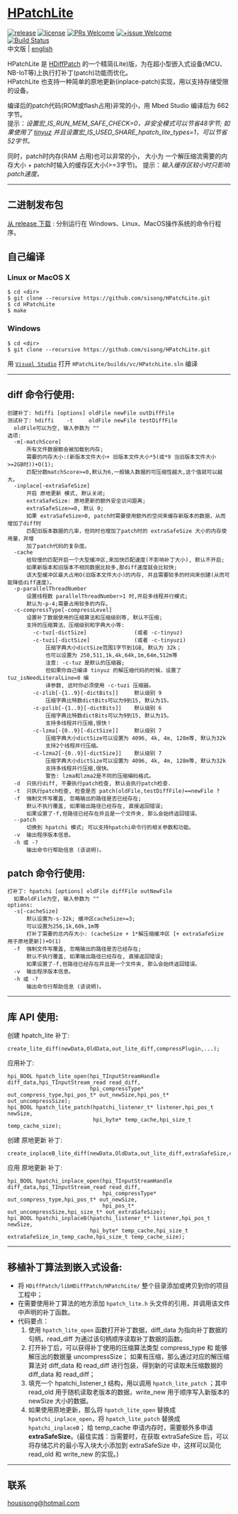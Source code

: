 # [HPatchLite](https://github.com/sisong/HPatchLite)
[![release](https://img.shields.io/badge/release-v1.0.0-blue.svg)](https://github.com/sisong/HPatchLite/releases) 
[![license](https://img.shields.io/badge/license-MIT-blue.svg)](https://github.com/sisong/HPatchLite/blob/main/LICENSE) 
[![PRs Welcome](https://img.shields.io/badge/PRs-welcome-blue.svg)](https://github.com/sisong/HPatchLite/pulls)
[![+issue Welcome](https://img.shields.io/github/issues-raw/sisong/HPatchLite?color=green&label=%2Bissue%20welcome)](https://github.com/sisong/HPatchLite/issues)   
[![Build Status](https://github.com/sisong/HPatchLite/workflows/ci/badge.svg?branch=main)](https://github.com/sisong/HPatchLite/actions?query=workflow%3Aci+branch%3Amain)   
 中文版 | [english](README.md)   

HPatchLite 是 [HDiffPatch](https://github.com/sisong/HDiffPatch) 的一个精简(Lite)版，为在超小型嵌入式设备(MCU、NB-IoT等)上执行打补丁(patch)功能而优化。   
HPatchLite 也支持一种简单的原地更新(inplace-patch)实现，用以支持存储受限的设备。   

编译后的patch代码(ROM或flash占用)非常的小，用 Mbed Studio 编译后为 662 字节。   
提示：*设置宏_IS_RUN_MEM_SAFE_CHECK=0，非安全模式可以节省48字节; 
如果使用了 [tinyuz](https://github.com/sisong/tinyuz) 并且设置宏_IS_USED_SHARE_hpatch_lite_types=1，可以节省52字节。*    
   
同时，patch时内存(RAM 占用)也可以非常的小， 
大小为 一个解压缩流需要的内存大小 + patch时输入的缓存区大小(>=3字节)。
提示：*输入缓存区较小时只影响patch速度。*    

---
## 二进制发布包
[从 release 下载](https://github.com/sisong/HPatchLite/releases) : 分别运行在 Windows、Linux、MacOS操作系统的命令行程序。     

## 自己编译
### Linux or MacOS X ###
```
$ cd <dir>
$ git clone --recursive https://github.com/sisong/HPatchLite.git
$ cd HPatchLite
$ make
```
### Windows ###
```
$ cd <dir>
$ git clone --recursive https://github.com/sisong/HPatchLite.git
```
用 [`Visual Studio`](https://visualstudio.microsoft.com) 打开 `HPatchLite/builds/vc/HPatchLite.sln` 编译   

---
## **diff** 命令行使用:  
```
创建补丁: hdiffi [options] oldFile newFile outDiffFile
测试补丁: hdiffi    -t     oldFile newFile testDiffFile
  oldFile可以为空, 输入参数为 ""
选项:
  -m[-matchScore]
      所有文件数据都会被加载到内存;
      需要的内存大小:(新版本文件大小+ 旧版本文件大小*5(或*9 当旧版本文件大小>=2GB时))+O(1);
      匹配分数matchScore>=0,默认为6,一般输入数据的可压缩性越大,这个值就可以越大。
  -inplace[-extraSafeSize]
      开启 原地更新 模式, 默认关闭;
      extraSafeSize: 原地更新的额外安全访问距离;
      extraSafeSize>=0, 默认 0;
      如果 extraSafeSize>0, patch时需要使用额外的空间来缓存新版本的数据，从而增加了diff时
      匹配旧版本数据的几率，但同时也增加了patch时的 extraSafeSize 大小的内存使用量，并增
      加了patch代码的复杂度。
  -cache
      给较慢的匹配开启一个大型缓冲区,来加快匹配速度(不影响补丁大小), 默认不开启;
      如果新版本和旧版本不相同数据比较多,那diff速度就会比较快;
      该大型缓冲区最大占用O(旧版本文件大小)的内存, 并且需要较多的时间来创建(从而可能降低diff速度)。
  -p-parallelThreadNumber
      设置线程数 parallelThreadNumber>1 时,开启多线程并行模式;
      默认为-p-4;需要占用较多的内存。
  -c-compressType[-compressLevel]
      设置补丁数据使用的压缩算法和压缩级别等, 默认不压缩;
      支持的压缩算法、压缩级别和字典大小等:
        -c-tuz[-dictSize]               (或者 -c-tinyuz)
        -c-tuzi[-dictSize]              (或者 -c-tinyuzi)
            压缩字典大小dictSize范围1字节到1GB, 默认为 32k；
            也可以设置为 250,511,1k,4k,64k,1m,64m,512m等
            注意: -c-tuz 是默认的压缩器;
            但如果你自己编译 tinyuz 的解压缩代码的时候，设置了 tuz_isNeedLiteralLine=0 编
            译参数, 这时你必须使用 -c-tuzi 压缩器。
        -c-zlib[-{1..9}[-dictBits]]     默认级别 9
            压缩字典比特数dictBits可以为9到15, 默认为15。
        -c-pzlib[-{1..9}[-dictBits]]    默认级别 6
            压缩字典比特数dictBits可以为9到15, 默认为15。
            支持多线程并行压缩,很快！
        -c-lzma[-{0..9}[-dictSize]]     默认级别 7
            压缩字典大小dictSize可以设置为 4096, 4k, 4m, 128m等, 默认为32k
            支持2个线程并行压缩。
        -c-lzma2[-{0..9}[-dictSize]]    默认级别 7
            压缩字典大小dictSize可以设置为 4096, 4k, 4m, 128m等, 默认为32k
            支持多线程并行压缩,很快。
            警告: lzma和lzma2是不同的压缩编码格式。
  -d  只执行diff, 不要执行patch检查, 默认会执行patch检查.
  -t  只执行patch检查, 检查是否 patch(oldFile,testDiffFile)==newFile ?
  -f  强制文件写覆盖, 忽略输出的路径是否已经存在;
      默认不执行覆盖, 如果输出路径已经存在, 直接返回错误;
      如果设置了-f,但路径已经存在并且是一个文件夹, 那么会始终返回错误。
  --patch
      切换到 hpatchi 模式; 可以支持hpatchi命令行的相关参数和功能。
  -v  输出程序版本信息。
  -h 或 -?
      输出命令行帮助信息 (该说明)。
```

## **patch** 命令行使用:  
```
打补丁: hpatchi [options] oldFile diffFile outNewFile
  如果oldFile为空, 输入参数为 ""
options:
  -s[-cacheSize]
      默认设置为-s-32k; 缓冲区cacheSize>=3;
      可以设置为256,1k,60k,1m等
      打补丁需要的总内存大小: (cacheSize + 1*解压缩缓冲区 [+ extraSafeSize 用于原地更新])+O(1)
  -f  强制文件写覆盖, 忽略输出的路径是否已经存在;
      默认不执行覆盖, 如果输出路径已经存在, 直接返回错误;
      如果设置了-f,但路径已经存在并且是一个文件夹, 那么会始终返回错误。
  -v  输出程序版本信息。
  -h 或 -?
      输出命令行帮助信息 (该说明)。
```

---
## 库 API 使用:
创建 hpatch_lite 补丁:
```
create_lite_diff(newData,OldData,out_lite_diff,compressPlugin,...);
```
应用补丁:
```
hpi_BOOL hpatch_lite_open(hpi_TInputStreamHandle diff_data,hpi_TInputStream_read read_diff,
                          hpi_compressType* out_compress_type,hpi_pos_t* out_newSize,hpi_pos_t* out_uncompressSize);
hpi_BOOL hpatch_lite_patch(hpatchi_listener_t* listener,hpi_pos_t newSize,
                           hpi_byte* temp_cache,hpi_size_t temp_cache_size);
```

创建 原地更新 补丁:
```
create_inplaceB_lite_diff(newData,OldData,out_lite_diff,extraSafeSize,compressPlugin,...);
```
应用 原地更新 补丁:
```
hpi_BOOL hpatchi_inplace_open(hpi_TInputStreamHandle diff_data,hpi_TInputStream_read read_diff,
                              hpi_compressType* out_compress_type,hpi_pos_t* out_newSize,
                              hpi_pos_t* out_uncompressSize,hpi_size_t* out_extraSafeSize);
hpi_BOOL hpatchi_inplaceB(hpatchi_listener_t* listener,hpi_pos_t newSize,
                          hpi_byte* temp_cache,hpi_size_t extraSafeSize_in_temp_cache,hpi_size_t temp_cache_size);
```


---
## 移植补丁算法到嵌入式设备:
* 将 `HDiffPatch/libHDiffPatch/HPatchLite/` 整个目录添加或拷贝到你的项目工程中；
* 在需要使用补丁算法的地方添加 `hpatch_lite.h` 头文件的引用，并调用该文件中声明的补丁函数。
* 代码要点：
  1. 使用 `hpatch_lite_open` 函数打开补丁数据，diff_data 为指向补丁数据的句柄，read_diff 为通过该句柄顺序读取补丁数据的函数。
  1. 打开补丁后，可以获得补丁使用的压缩算法类型 compress_type 和 能够解压出的数据量 uncompressSize；
 如果有压缩，那么通过对应的解压缩算法对 diff_data 和 read_diff 进行包装，得到新的可读取未压缩数据的 diff_data 和 read_diff；
  1. 填充一个 hpatchi_listener_t 结构，用以调用 `hpatch_lite_patch` ；其中 read_old 用于随机读取老版本的数据，write_new 用于顺序写入新版本的 newSize 大小的数据。
  1. 如果使用原地更新，那么将 `hpatch_lite_open` 替换成 `hpatchi_inplace_open`，将 `hpatch_lite_patch` 替换成 `hpatchi_inplaceB`； 给 temp_cache 申请内存时，需要额外多申请 **extraSafeSize**。(最佳实践：当需要时，在获取 extraSafeSize 后，可以将存储芯片的最小写入块大小添加到 extraSafeSize 中，这样可以简化 read_old 和 write_new 的实现。)


---
## 联系
housisong@hotmail.com  
